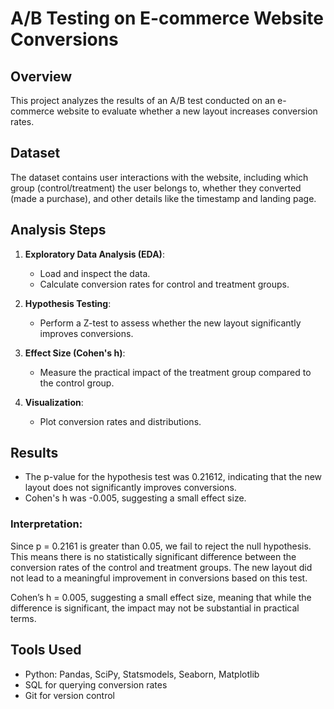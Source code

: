 # A/B Testing on E-commerce Website Conversions

## Overview
This project analyzes the results of an A/B test conducted on an e-commerce website to evaluate whether a new layout increases conversion rates. 

## Dataset
The dataset contains user interactions with the website, including which group (control/treatment) the user belongs to, whether they converted (made a purchase), and other details like the timestamp and landing page.

## Analysis Steps
1. **Exploratory Data Analysis (EDA)**: 
   - Load and inspect the data.
   - Calculate conversion rates for control and treatment groups.
   
2. **Hypothesis Testing**: 
   - Perform a Z-test to assess whether the new layout significantly improves conversions.

3. **Effect Size (Cohen's h)**: 
   - Measure the practical impact of the treatment group compared to the control group.

4. **Visualization**: 
   - Plot conversion rates and distributions.

## Results
- The p-value for the hypothesis test was 0.21612, indicating that the new layout does not significantly improves conversions.
- Cohen's h was -0.005, suggesting a small effect size.

### Interpretation:
Since p = 0.2161 is greater than 0.05, we fail to reject the null hypothesis.
This means there is no statistically significant difference between the conversion rates of the control and treatment groups.
The new layout did not lead to a meaningful improvement in conversions based on this test.

Cohen’s h = 0.005, suggesting a small effect size, meaning that while the difference is significant, the impact may not be substantial in practical terms.

## Tools Used
- Python: Pandas, SciPy, Statsmodels, Seaborn, Matplotlib
- SQL for querying conversion rates
- Git for version control
